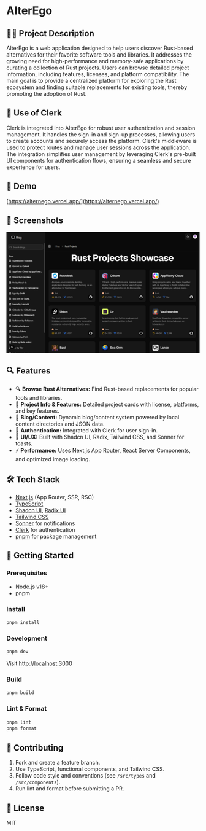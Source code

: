 # AlterEgo

## 🧑‍💻 Project Description

AlterEgo is a web application designed to help users discover Rust-based alternatives for their favorite software tools and libraries. It addresses the growing need for high-performance and memory-safe applications by curating a collection of Rust projects. Users can browse detailed project information, including features, licenses, and platform compatibility. The main goal is to provide a centralized platform for exploring the Rust ecosystem and finding suitable replacements for existing tools, thereby promoting the adoption of Rust.

## 🔐 Use of Clerk

Clerk is integrated into AlterEgo for robust user authentication and session management. It handles the sign-in and sign-up processes, allowing users to create accounts and securely access the platform. Clerk's middleware is used to protect routes and manage user sessions across the application. The integration simplifies user management by leveraging Clerk's pre-built UI components for authentication flows, ensuring a seamless and secure experience for users.

## 🚀 Demo

[https://alternego.vercel.app/](https://alternego.vercel.app/)

## 📸 Screenshots

![Screenshot 1](./public/images/screenshot-1.png)

## 🔍 Features

- 🔍 **Browse Rust Alternatives:** Find Rust-based replacements for popular tools and libraries.
- 📝 **Project Info & Features:** Detailed project cards with license, platforms, and key features.
- 📰 **Blog/Content:** Dynamic blog/content system powered by local content directories and JSON data.
- 🦾 **Authentication:** Integrated with Clerk for user sign-in.
- 🎨 **UI/UX:** Built with Shadcn UI, Radix, Tailwind CSS, and Sonner for toasts.
- ⚡ **Performance:** Uses Next.js App Router, React Server Components, and optimized image loading.

## 🛠 Tech Stack

- [Next.js](https://nextjs.org/) (App Router, SSR, RSC)
- [TypeScript](https://www.typescriptlang.org/)
- [Shadcn UI](https://ui.shadcn.com/), [Radix UI](https://www.radix-ui.com/)
- [Tailwind CSS](https://tailwindcss.com/)
- [Sonner](https://sonner.emilkowal.ski/) for notifications
- [Clerk](https://clerk.com/) for authentication
- [pnpm](https://pnpm.io/) for package management

## 🚀 Getting Started

### Prerequisites

- Node.js v18+
- pnpm

### Install

```bash
pnpm install
```

### Development

```bash
pnpm dev
```
Visit [http://localhost:3000](http://localhost:3000)

### Build

```bash
pnpm build
```

### Lint & Format

```bash
pnpm lint
pnpm format
```

## 🤝 Contributing

1. Fork and create a feature branch.
2. Use TypeScript, functional components, and Tailwind CSS.
3. Follow code style and conventions (see `/src/types` and `/src/components`).
4. Run lint and format before submitting a PR.

## 📄 License

MIT